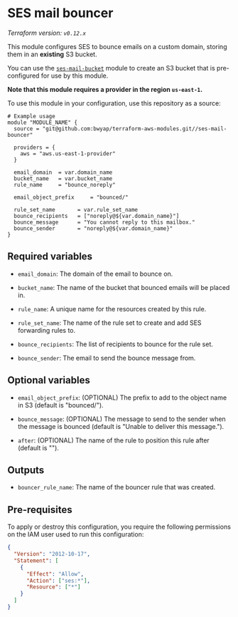 # SES mail bouncer

_Terraform version: `v0.12.x`_

This module configures SES to bounce emails on a custom domain, storing them in an **existing** S3 bucket.

You can use the [`ses-mail-bucket`](https://github.com/bwyap/terraform-aws-modules/tree/master/ses-mail-bucket) module to create an S3 bucket that is pre-configured for use by this module.

**Note that this module requires a provider in the region `us-east-1`.**

To use this module in your configuration, use this repository as a source:

```hcl
# Example usage
module "MODULE_NAME" {
  source = "git@github.com:bwyap/terraform-aws-modules.git//ses-mail-bouncer"

  providers = {
    aws = "aws.us-east-1-provider"
  }

  email_domain  = var.domain_name
  bucket_name   = var.bucket_name
  rule_name     = "bounce_noreply"

  email_object_prefix     = "bounced/"

  rule_set_name       = var.rule_set_name
  bounce_recipients   = ["noreply@${var.domain_name}"]
  bounce_message      = "You cannot reply to this mailbox."
  bounce_sender       = "noreply@${var.domain_name}"
}
```

## Required variables

- `email_domain`: The domain of the email to bounce on.

- `bucket_name`: The name of the bucket that bounced emails will be placed in.

- `rule_name`: A unique name for the resources created by this rule.

- `rule_set_name`: The name of the rule set to create and add SES forwarding rules to.

- `bounce_recipients`: The list of recipients to bounce for the rule set.

- `bounce_sender`: The email to send the bounce message from.

## Optional variables

- `email_object_prefix`: (OPTIONAL) The prefix to add to the object name in S3 (default is "bounced/").

- `bounce_message`: (OPTIONAL) The message to send to the sender when the message is bounced (default is "Unable to deliver this message.").

- `after`: (OPTIONAL) The name of the rule to position this rule after (default is "").

## Outputs

- `bouncer_rule_name`: The name of the bouncer rule that was created.

## Pre-requisites

To apply or destroy this configuration, you require the following permissions on the IAM user used to run this configuration:

```json
{
  "Version": "2012-10-17",
  "Statement": [
    {
      "Effect": "Allow",
      "Action": ["ses:*"],
      "Resource": ["*"]
    }
  ]
}
```
